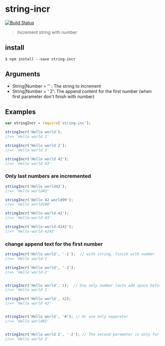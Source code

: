 # string-incr

[![Build Status](https://travis-ci.org/apoutchika/string-incr.svg?branch=master)](https://travis-ci.org/apoutchika/string-incr)

> Increment string with number


## install

```
$ npm install --save string-incr
```

## Arguments

* String|Number = ''  : The string to increment
* String|Number = ' 2': The append content for the first number (when first parameter don't finish with number)

## Examples

```js
var stringIncr = require('string-inc');

stringIncr('Hello world');
//=> 'Hello world 2'

stringIncr('Hello world 2');
//=> 'Hello world 3'

stringIncr('Hello world 42');
//=> 'Hello world 43'
```

### Only last numbers are incremented

```js
stringIncr('Hello world42');
//=> 'Hello world43'

stringIncr('Hello 42 world99');
//=> 'Hello world100'

stringIncr('Hello-world-42');
//=> 'Hello-world-43'

stringIncr('Hello-world-4242');
//=> 'Hello-world-4243'
```

### change append text for the first number

```js
stringIncr('Hello world', '-1');  // with string, finish with number
//=> 'Hello world-1'

stringIncr('Hello world', '-2'); 
//=> 'Hello world-2'


stringIncr('Hello world', 1);  // Use only number (auto add space before)
//=> 'Hello world 1'

stringIncr('Hello world', 42); 
//=> 'Hello world 42'


stringIncr('Hello world', '#'); // Or use only separator
//=> 'Hello world#2'


stringIncr('Hello world 2', '-2'); // The second parameter is only for the first number !
//=> 'Hello world 3'
```
